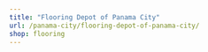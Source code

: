 ```yaml
---
title: "Flooring Depot of Panama City"
url: /panama-city/flooring-depot-of-panama-city/
shop: flooring
---
```


